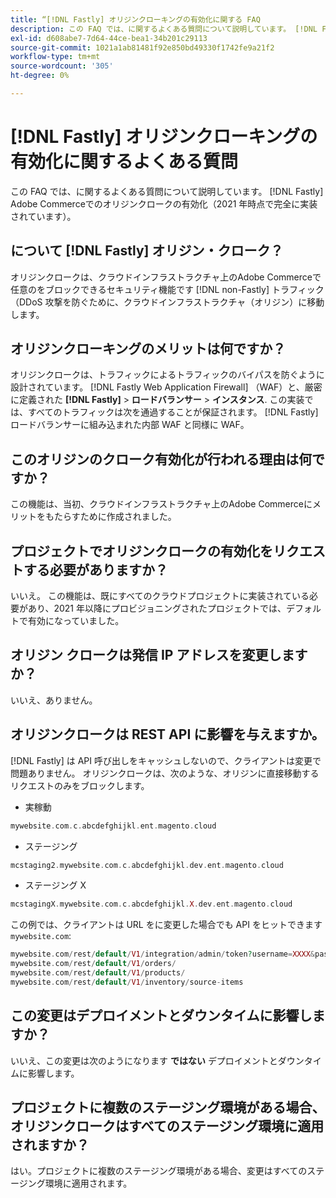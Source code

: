 ```yaml
---
title: “[!DNL Fastly] オリジンクローキングの有効化に関する FAQ
description: この FAQ では、に関するよくある質問について説明しています。 [!DNL Fastly] Adobe Commerceでのオリジンクロークの有効化（2021 年時点で完全に実装されています）。
exl-id: d608abe7-7d64-44ce-bea1-34b201c29113
source-git-commit: 1021a1ab81481f92e850bd49330f1742fe9a21f2
workflow-type: tm+mt
source-wordcount: '305'
ht-degree: 0%

---
```


# [!DNL Fastly] オリジンクローキングの有効化に関するよくある質問

この FAQ では、に関するよくある質問について説明しています。 [!DNL Fastly] Adobe Commerceでのオリジンクロークの有効化（2021 年時点で完全に実装されています）。

## について [!DNL Fastly] オリジン・クローク？

オリジンクロークは、クラウドインフラストラクチャ上のAdobe Commerceで任意のをブロックできるセキュリティ機能です [!DNL non-Fastly] トラフィック（DDoS 攻撃を防ぐために、クラウドインフラストラクチャ（オリジン）に移動します。

## オリジンクローキングのメリットは何ですか？

オリジンクロークは、トラフィックによるトラフィックのバイパスを防ぐように設計されています。 [!DNL Fastly Web Application Firewall] （WAF）と、厳密に定義された **[!DNL Fastly]** > **ロードバランサー** > **インスタンス**. この実装では、すべてのトラフィックは次を通過することが保証されます。 [!DNL Fastly] ロードバランサーに組み込まれた内部 WAF と同様に WAF。

## このオリジンのクローク有効化が行われる理由は何ですか？

この機能は、当初、クラウドインフラストラクチャ上のAdobe Commerceにメリットをもたらすために作成されました。

## プロジェクトでオリジンクロークの有効化をリクエストする必要がありますか？

いいえ。 この機能は、既にすべてのクラウドプロジェクトに実装されている必要があり、2021 年以降にプロビジョニングされたプロジェクトでは、デフォルトで有効になっていました。

## オリジン クロークは発信 IP アドレスを変更しますか？

いいえ、ありません。

## オリジンクロークは REST API に影響を与えますか。

[!DNL Fastly] は API 呼び出しをキャッシュしないので、クライアントは変更で問題ありません。 オリジンクロークは、次のような、オリジンに直接移動するリクエストのみをブロックします。

* 実稼動

```php
mywebsite.com.c.abcdefghijkl.ent.magento.cloud
```

* ステージング

```php
mcstaging2.mywebsite.com.c.abcdefghijkl.dev.ent.magento.cloud
```

* ステージング X

```php
mcstagingX.mywebsite.com.c.abcdefghijkl.X.dev.ent.magento.cloud
```

この例では、クライアントは URL をに変更した場合でも API をヒットできます ``mywebsite.com``:

```php
mywebsite.com/rest/default/V1/integration/admin/token?username=XXXX&password=XXXXX;
mywebsite.com/rest/default/V1/orders/
mywebsite.com/rest/default/V1/products/
mywebsite.com/rest/default/V1/inventory/source-items
```

## この変更はデプロイメントとダウンタイムに影響しますか？

いいえ、この変更は次のようになります **ではない** デプロイメントとダウンタイムに影響します。

## プロジェクトに複数のステージング環境がある場合、オリジンクロークはすべてのステージング環境に適用されますか？

はい。プロジェクトに複数のステージング環境がある場合、変更はすべてのステージング環境に適用されます。
